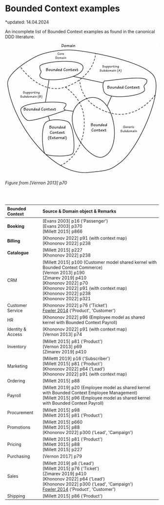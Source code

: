 # Bounded Context examples

*updated: 14.04.2024 <br>

An incomplete list of Bounded Context examples as found in the canonical DDD literature.

![Domain Driven Design](./img/boundedcontextexample.png)
<br>
###### Figure from [Vernon 2013] p70

<br>


| Bounded Context        |Source & Domain object & Remarks                                        |
| :-------------------------------- | :-------------------------------------------------------------------------------------------------------------- |
| **Booking**          | [Evans 2003] p16 ('Passenger') <br> [Evans 2003] p370 <br> [Millett 2015] p866                                        |
| **Billing**   | [Khononov 2022] p91 (with context map)  <br> [Khononov 2022] p238                                       |
| **Catalogue**   | [Millett 2015] p227 <br> [Khononov 2022] p238                                    |
| CRM | [Millett 2015] p100 (Customer model shared kernel with Bounded Context Commerce) <br> [Vernon 2013] p190 <br> [Zimarev 2019] p410 <br>  [Khononov 2022] p70  <br> [Khononov 2022] p91 (with context map) <br> [Khononov 2022] p238 <br> [Khononov 2022] p321                   |
| Customer Service    | [Khononov 2022] p76 ('Ticket') <br> [Fowler 2014](https://martinfowler.com/bliki/BoundedContext.html) ('Product', 'Customer')        |
| HR | [Khononov 2022] p96 (Employee model as shared kernel with Bounded Context Payroll)         |
| Identity & Access    | [Khononov 2022] p91 (with context map)  <br> [Vernon 2013] p74        |
| Inventory    | [Millett 2015] p81 ('Product') <br> [Vernon 2013] p69 <br> [Zimarev 2019] p410          |
| Marketing    | [Millettt 2019] p16 ('Subscriber')  <br> [Millett 2015] p81 ('Product') <br> [Khononov 2022] p64 ('Lead') <br> [Khononov 2022] p91 (with context map)        |
| Ordering    | [Millett 2015] p88           |
| Payroll    | [Millett 2019] p20 (Employee model as shared kernel with Bounded Context Employee Management) <br> [Millett 2015] p96 (Employee model as shared kernel with Bounded Context Payroll)       |
| Procurement    | [Millett 2015] p98 <br> [Millett 2015] p81 ('Product')        |
| Promotions    | [Millett 2015] p660 <br> [Millett 2015] p88 <br> [Khononov 2022] p300 ('Lead', 'Campaign')        |
| Pricing    | [Millett 2015] p81 ('Product')  <br> [Millett 2015] p88 <br> [Millett 2015] p227        |
| Purchasing    | [Vernon 2017] p79         |
| Sales    | [Millett 2019] p8 ('Lead')  <br> [Millett 2015] p76 ('Ticket') <br> [Zimarev 2019] p410 <br> [Khononov 2022] p64 ('Lead') <br> [Khononov 2022] p300 ('Lead', 'Campaign') <br>  [Fowler 2014](https://martinfowler.com/bliki/BoundedContext.html) ('Product', 'Customer')          |
| Shipping    | [Millett 2015] p86 ('Product')          |








